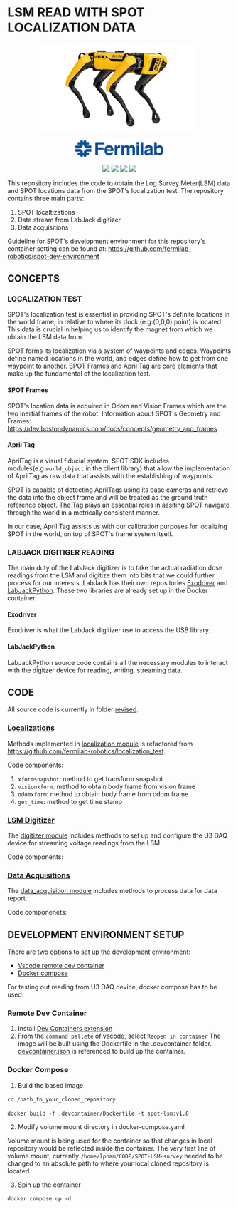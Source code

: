 # LSM READ WITH SPOT LOCALIZATION DATA 

<p align="center"><img src="./img/spot-removebg-preview.png" width="auto" height="200" /></p>
<p align="center"><img src="./img/FNAL-Logo-NAL-Blue.png" width="200" height="auto"></p>

<div align="center" >
<a href="https://github.com/boston-dynamics/spot-sdk"><img src="https://img.shields.io/badge/spot--sdk-FBD403?style=flat"/></a>
<a href="https://www.docker.com/"><img src="https://img.shields.io/badge/Docker-blue?logo=docker&logoColor=white"/></a>
<a href="https://www.python.org"><img src="https://img.shields.io/badge/Python-3.7-3776AB.svg?style=flat&logo=python&logoColor=white"/></a>
<a href="https://labjack.com/"><img src="https://img.shields.io/badge/LabJackPython-2.1.0-8B0000?style=flat"/></a>
</div>



This repository includes the code to obtain the Log Survey Meter(LSM) data and SPOT locations data from the SPOT's localization test. The repository contains three main parts: 
1. SPOT localtizations    
2. Data stream from LabJack digitizer 
3. Data acquisitions 

Guideline for SPOT's development environment for this repository's container setting can be found at: <https://github.com/fermilab-robotics/spot-dev-environment> 

## CONCEPTS

### LOCALIZATION TEST 
SPOT's localization test is essential in providing SPOT's definite locations in the world frame, in relative to where its dock (e.g:(0,0,0) point) is located. This data is crucial in helping us to identify the magnet from which we obtain the LSM data from.

SPOT forms its localization via a system of waypoints and edges. Waypoints define named locations in the world, and edges define how to get from one waypoint to another. SPOT Frames and April Tag are core elements that make up the fundamental of the localization test.

#### SPOT Frames 
SPOT's location data is acquired in Odom and Vision Frames which are the two inertial frames of the robot.
Information about SPOT's Geometry and Frames: <https://dev.bostondynamics.com/docs/concepts/geometry_and_frames> 

#### April Tag 
AprilTag is a visual fiducial system. SPOT SDK includes modules(e.g:```world_object``` in the client library) that allow the implementation of AprilTag as raw data that assists with the establishing of waypoints. 

SPOT is capable of detecting AprilTags using its base cameras and retrieve the data into the object frame and will be treated as the ground truth reference object. The Tag plays an essential roles in assiting SPOT navigate through the world in a metrically consistent manner. 

In our case, April Tag assists us with our calibration purposes for localizing SPOT in the world, on top of SPOT's frame system itself. 

### LABJACK DIGITIGER READING 
The main duty of the LabJack digitizer is to take the actual radiation dose readings from the LSM and digitize them into bits that we could further process for our interests. 
LabJack has their own repositories [Exodriver](https://github.com/labjack/exodriver) and [LabJackPython](https://github.com/labjack/LabJackPython). These two libraries are already set up in the Docker container.

#### Exodriver 
Exodriver is what the LabJack digitizer use to access the USB library. 

#### LabJackPython
LabJackPython source code contains all the necessary modules to interact with the digitzer device for reading, writing, streaming data.

## CODE
All source code is currently in folder [revised](./revised).
### [Localizations](./revised/localizations/)  
Methods implemented in [localization module](./revised/localizations/localization.py) is refactored from <https://github.com/fermilab-robotics/localization_test>. 

Code components: 
1. `xformsnapshot`: method to get transform snapshot
2. `visionxform`: method to obtain body frame from vision frame
3. `odomxform`: method to obtain body frame from odom frame
4. `get_time`: method to get time stamp

### [LSM Digitizer](./revised/lsm_digitizers/)
The [digitizer module](./revised/lsm_digitizers/digitizer.py) includes methods to set up and configure the U3 DAQ device for streaming voltage readings from the LSM. 

Code components:


### [Data Acquisitions](./revised/data_acquisitions/) 

The [data_acquisition module](./revised/data_acquisitions/data_acquisition.py) includes methods to process data for data report. 

Code componenets:

## DEVELOPMENT ENVIRONMENT SETUP
There are two options to set up the development environment: 
- [Vscode remote dev container](https://code.visualstudio.com/docs/devcontainers/containers)
- [Docker compose](https://docs.docker.com/compose/)

For testing out reading from U3 DAQ device, docker compose has to be used. 

### Remote Dev Container

1. Install [Dev Containers extension](https://marketplace.visualstudio.com/items?itemName=ms-vscode-remote.remote-containers)
1. From the `command pallete` of vscode, select `Reopen in container`
The image will be built using the Dockerfile in the .devcontainer folder. [devcontainer.json](.devcontainer/devcontainer.json) is referenced to build up the container. 



### Docker Compose 

1. Build the based image

```
cd /path_to_your_cloned_repository

docker build -f .devcontainer/Dockerfile -t spot-lsm:v1.0 
```

2. Modify volume mount directory in docker-compose.yaml

Volume mount is being used for the container so that changes in local repository would be reflected inside the container. 
The very first line of volume mount, currently `/home/lpham/CODE/SPOT-LSM-survey` needed to be changed to an absolute path to where your local cloned repository is located. 

3. Spin up the container 

```
docker compose up -d 
```









  


